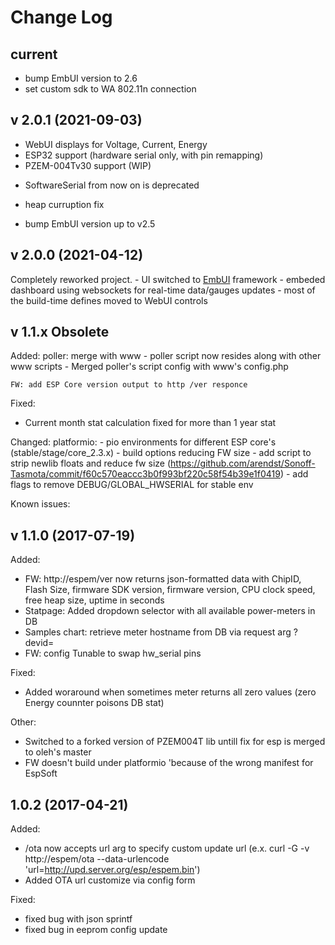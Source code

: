# Change Log

## current
 * bump EmbUI version to 2.6
 * set custom sdk to WA 802.11n connection

## v 2.0.1 (2021-09-03)
+ WebUI displays for Voltage, Current, Energy 
+ ESP32 support (hardware serial only, with pin remapping)
+ PZEM-004Tv30 support (WIP)
- SoftwareSerial from now on is deprecated
+ heap curruption fix
* bump EmbUI version up to v2.5

## v 2.0.0 (2021-04-12)

  Completely reworked project.
    - UI switched to [EmbUI](https://github.com/DmytroKorniienko/EmbUI) framework
    - embeded dashboard using websockets for real-time data/gauges updates
    - most of the build-time defines moved to WebUI controls
    

## v 1.1.x Obsolete

Added:
    poller: merge with www
      - poller script now resides along with other www scripts
      - Merged poller's script config with www's config.php

    FW: add ESP Core version output to http /ver responce

Fixed:
 - Current month stat calculation fixed for more than 1 year stat

Changed:
    platformio:
     - pio environments for different ESP core's (stable/stage/core_2.3.x)
     - build options reducing FW size
        - add script to strip newlib floats and reduce fw size
          (https://github.com/arendst/Sonoff-Tasmota/commit/f60c570eaccc3b0f993bf220c58f54b39e1f0419)
        - add flags to remove DEBUG/GLOBAL_HWSERIAL for stable env

Known issues:


## v 1.1.0 (2017-07-19)

Added:
 - FW: http://espem/ver now returns json-formatted data with ChipID, Flash Size, firmware SDK version, firmware version, CPU clock speed, free heap size, uptime in seconds
 - Statpage: Added dropdown selector with all available power-meters in DB
 - Samples chart: retrieve meter hostname from DB via request arg ?devid=<meterid>
 - FW: config Tunable to swap hw_serial pins

Fixed:
 - Added woraround when sometimes meter returns all zero values (zero Energy counnter poisons DB stat)

Other:
 - Switched to a forked version of PZEM004T lib untill fix for esp is merged to oleh's master
 - FW doesn't build under platformio 'because of the wrong manifest for EspSoft


## 1.0.2 (2017-04-21)

Added:

 - /ota now accepts url arg to specify custom update url (e.x. curl -G -v http://espem/ota --data-urlencode 'url=http://upd.server.org/esp/espem.bin')
 - Added OTA url customize via config form

Fixed:
 - fixed bug with json sprintf
 - fixed bug in eeprom config update